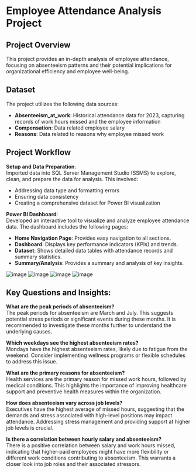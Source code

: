 # Employee Attendance Analysis Project

## Project Overview
This project provides an in-depth analysis of employee attendance, focusing on absenteeism patterns and their potential implications for organizational efficiency and employee well-being.

## Dataset
The project utilizes the following data sources:
- **Absenteeism_at_work**: Historical attendance data for 2023, capturing records of work hours missed and the employee information 
- **Compensation**: Data related employee salary
- **Reasons**: Data related to reasons why employee missed work

## Project Workflow
**Setup and Data Preparation**: <br>
Imported data into SQL Server Management Studio (SSMS) to explore, clean, and prepare the data for analysis. This involved: 
- Addressing data type and formatting errors
- Ensuring data consistency
- Creating a comprehensive dataset for Power BI visualization

**Power BI Dashboard**: <br>
Developed an interactive tool to visualize and analyze employee attendance data. The dashboard includes the following pages:
- **Home Navigation Page**: Provides easy navigation to all sections.
- **Dashboard**: Displays key performance indicators (KPIs) and trends.
- **Dataset**: Shows detailed data tables with attendance records and summary statistics.
- **Summary/Analysis**: Provides a summary and analysis of key insights.

![image](https://github.com/user-attachments/assets/c8165d02-3265-4bc2-bf17-e7f15266d5c8)     ![image](https://github.com/user-attachments/assets/6e346160-9eca-46e4-a357-b7716336cd01)
![image](https://github.com/user-attachments/assets/eb09701d-6c2c-43fc-b507-5d1a709b5361)     ![image](https://github.com/user-attachments/assets/3d9e8f0f-aa63-4743-8dac-624aee608761)

## Key Questions and Insights:
**What are the peak periods of absenteeism?** <br> 
The peak periods for absenteeism are March and July. This suggests potential stress periods or significant events during these months. It is recommended to investigate these months further to understand the underlying causes.

**Which weekdays see the highest absenteeism rates?** <br>
Mondays have the highest absenteeism rates, likely due to fatigue from the weekend. Consider implementing wellness programs or flexible schedules to address this issue.

**What are the primary reasons for absenteeism?** <br>
Health services are the primary reason for missed work hours, followed by medical conditions. This highlights the importance of improving healthcare support and preventive health measures within the organization.

**How does absenteeism vary across job levels?** <br>
Executives have the highest average of missed hours, suggesting that the demands and stress associated with high-level positions may impact attendance. Addressing stress management and providing support at higher job levels is crucial.

**Is there a correlation between hourly salary and absenteeism?** <br>
There is a positive correlation between salary and work hours missed, indicating that higher-paid employees might have more flexibility or different work conditions contributing to absenteeism. This warrants a closer look into job roles and their associated stressors.
